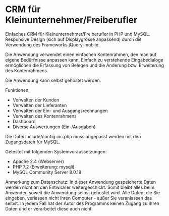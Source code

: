 # CRM für Kleinunternehmer/Freiberufler
Einfaches CRM für Kleinunternehmer/Freiberufler in PHP und MySQL. Responsive Design (sich auf Displaygrösse anpassend) durch die Verwendung des Frameworks jQuery-mobile. 

Die Anwendung verwendet einen einfachen Kontenrahmen, den man auf eigene Bedürfnisse anpassen kann. Einfach zu verstehende Eingabedialoge ermöglichen die Erfassung von Belegen und die Änderung bzw. Erweiterung des Kontenrahmens.

Die Anwendung kann selbst gehostet werden.

Funktionen:
- Verwalten der Kunden
- Verwalten der Lieferanten
- Verwalten der Ein- und Ausgangsrechnungen
- Verwalten des Kontenrahmens
- Dashboard
- Diverse Auswertungen (Ein-/Ausgaben)

Die Datei include/config.inc.php muss angepasst werden mit den Zugangsdaten für MySQL.

Getestet mit folgenden Systemvoraussetzungen:
- Apache 2.4 (Webserver)
- PHP 7.2 (Erweiterung: mysqli)
- MySQL Community Server 8.0.18 

Anmerkung zum Datenschutz:
In dieser Anwendung gespeicherte Daten werden nicht an den Entwickler weitergeschickt. Somit bleibt alles beim Anwender, soweit die Anwendung selbst gehostet wird. Alle Daten, die Sie eingeben, verlassen nicht Ihren Computer - außer Sie veranlassen das selbst. In jedem Fall hat der Autor des Programms keinen Zugang zu Ihren Daten und er verarbeitet diese auch nicht.
